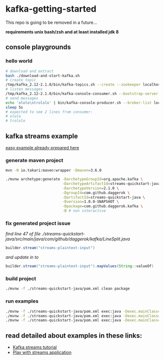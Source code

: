 # kafka-getting-started
This repo is going to be removed in a future...

__requirements unix bash/zsh and at least installed jdk 8__

## console playgrounds

### hello world

```bash
# download and extract
bash ./download-and-start-kafka.sh
# create topic
/tmp/kafka_2.12-2.1.0/bin/kafka-topics.sh --create --zookeeper localhost:2181 --replication-factor 1 --partitions 1 --topic test
# listen messages
/tmp/kafka_2.12-2.1.0/bin/kafka-console-consumer.sh --bootstrap-server localhost:9092 --topic test --from-beginning &
# send messages
echo 'ololo\ntrololo' | bin/kafka-console-producer.sh --broker-list localhost:9092 --topic test
sleep 5s
# expected to see 2 lines from consumer:
# ololo
# trololo
```

## kafka streams example

[easy example already prepared here](https://kafka.apache.org/21/documentation/streams/quickstart#quickstart_streams_download)

### generate maven project

```bash
mvn -N io.takari:maven:wrapper -Dmaven=3.6.0

./mvnw archetype:generate -DarchetypeGroupId=org.apache.kafka \
                          -DarchetypeArtifactId=streams-quickstart-java \
                          -DarchetypeVersion=2.1.0 \
                          -DgroupId=com.github.daggerok \
                          -DartifactId=streams-quickstart-java \
                          -Dversion=1.0.0-SNAPSHOT \
                          -Dpackage=com.github.daggerok.kafka \
                          -B # non interactive
```

### fix generated project issue

_find line 47 of file ./streams-quickstart-java/src/main/java/com/github/daggerok/kafka/LineSplit.java_

```java
builder.stream("streams-plaintext-input")
```

_and update in to_

```java
builder.stream("streams-plaintext-input").mapValues(String::valueOf)
```

### build project 

```bash
./mvnw -f ./streams-quickstart-java/pom.xml clean package
```

### run examples

```bash
./mvnw -f ./streams-quickstart-java/pom.xml exec:java -Dexec.mainClass=com.github.daggerok.kafka.Pipe
./mvnw -f ./streams-quickstart-java/pom.xml exec:java -Dexec.mainClass=com.github.daggerok.kafka.WordCount
./mvnw -f ./streams-quickstart-java/pom.xml exec:java -Dexec.mainClass=com.github.daggerok.kafka.LineSplit
```

## read detailed about examples in these links:

- [Kafka streams tutorial](https://kafka.apache.org/21/documentation/streams/tutorial)
- [Play with streams application](https://kafka.apache.org/21/documentation/streams/quickstart)

